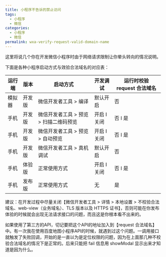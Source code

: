 ```yaml
---
title: 小程序不告诉的禁止访问
tags:
  - 小程序 
  - 微信
categories:
  - 小程序
  - 微信
permalink: wxa-verify-request-valid-domain-name
---
```


这里将说几个你在开发微信小程序时由于网络请求限制让你晕头转向的情况说明。
<!-- more -->

下面是各种小程序启动方式与效验合法域名的对应表：

| 运行端 | 版本   | 启动方式                               | 开发调试     | 运行时校验 request 合法域名 |
| ------ | ------ | -------------------------------------- | ------------ | --------------------- |
| 模拟器 | 开发版 | 微信开发者工具 > 编译                  | 默认开启       | 否                    |
| 手机   | 开发版 | 微信开发者工具 > 预览 > 扫描二维码预览 |      开启 I 关闭        | 否 I 是 |
| 手机   | 开发版 | 微信开发者工具 > 预览 > 自动预览       |     开启 I 关闭         | 否 I 是 |
| 手机   | 开发版 | 微信开发者工具 > 真机调试                     | 默认开启       | 否                    |
| 手机   | 体验版 | 正常使用方式 | 开启 I 关闭 | 否 I 是              |
| 手机 | 发布版 | 正常使用方式 | 无 | 是 |

建议：在开发过程中尽量关闭【微信开发者工具 > 详情 > 本地设置 >  不校验合法域名、web-view（业务域名）、TLS 版本以及 HTTPS 证书】，否则可能在你发布体验的时候就会出现无法请求接口的问题，而且这是你根本看不出来的。

如果使用了第三方的API，切记要把这个API的地址加入到【request 合法域名】中。有一次我在使用百度地图小程序API的时候，就遇到过这个问题。一调用接口就触发了失败回调，开始的是一直以为是定位权限的问题，因为在上面那几种不校验合法域名的情况下是正常的。后来只能把 fail 信息用 showModal 显示出来才知道是因为什么。